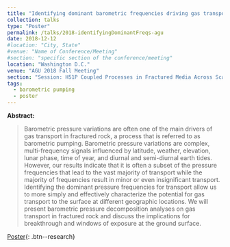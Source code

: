 ```yaml
---
title: "Identifying dominant barometric frequencies driving gas transport in fractured rock"
collection: talks
type: "Poster"
permalink: /talks/2018-identifyingDominantFreqs-agu
date: 2018-12-12
#location: "City, State"
#venue: "Name of Conference/Meeting"
#section: "specific section of the conference/meeting"
location: "Washington D.C."
venue: "AGU 2018 Fall Meeting"
section: "Session: H51P Coupled Processes in Fractured Media Across Scales: Experimental and Modeling Advances" 
tags:
  - barometric pumping
  - poster
---
```


<!-- This is a description of your conference proceedings talk, note the different field in type. You can put anything in this field. -->

**Abstract:**
> Barometric pressure variations are often one of the main drivers of gas transport in fractured rock, a process that is referred to as barometric pumping. Barometric pressure variations are complex, multi-frequency signals influenced by latitude, weather, elevation, lunar phase, time of year, and diurnal and semi-diurnal earth tides. However, our results indicate that it is often a subset of the pressure frequencies that lead to the vast majority of transport while the majority of frequencies result in minor or even insignificant transport. Identifying the dominant pressure frequencies for transport allow us to more simply and effectively characterize the potential for gas transport to the surface at different geographic locations. We will present barometric pressure decomposition analyses on gas transport in fractured rock and discuss the implications for breakthrough and windows of exposure at the ground surface. 

[Poster]( /files/pdf/research/poster_agu2018_identifyingDominant.pdf ){: .btn--research} 

